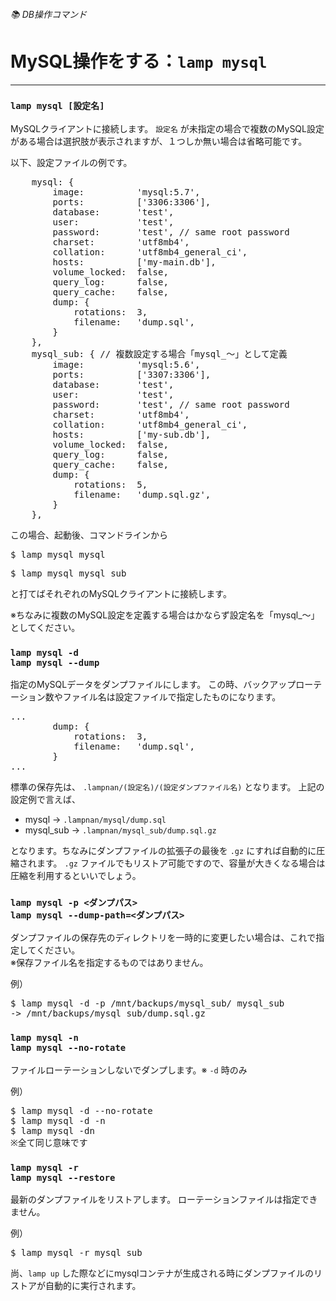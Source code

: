 ###### 📚 DB操作コマンド

# MySQL操作をする：`lamp mysql`
----------------------------------------------------------------------

### `lamp mysql [設定名]`

MySQLクライアントに接続します。
`設定名` が未指定の場合で複数のMySQL設定がある場合は選択肢が表示されますが、１つしか無い場合は省略可能です。

以下、設定ファイルの例です。

<pre class="cmd">
    mysql: {
        image:          'mysql:5.7',
        ports:          ['3306:3306'],
        database:       'test',
        user:           'test',
        password:       'test', // same root password
        charset:        'utf8mb4',
        collation:      'utf8mb4_general_ci',
        hosts:          ['my-main.db'],
        volume_locked:  false,
        query_log:      false,
        query_cache:    false,
        dump: {
            rotations:  3,
            filename:   'dump.sql',
        }
    },
    mysql_sub: { <span class="comment">// 複数設定する場合「mysql_～」として定義</span>
        image:          'mysql:5.6',
        ports:          ['3307:3306'],
        database:       'test',
        user:           'test',
        password:       'test', // same root password
        charset:        'utf8mb4',
        collation:      'utf8mb4_general_ci',
        hosts:          ['my-sub.db'],
        volume_locked:  false,
        query_log:      false,
        query_cache:    false,
        dump: {
            rotations:  5,
            filename:   'dump.sql.gz',
        }
    },
</pre>

この場合、起動後、コマンドラインから

<pre class="cmd">
$ lamp mysql mysql
</pre>
<pre class="cmd">
$ lamp mysql mysql_sub
</pre>

と打てばそれぞれのMySQLクライアントに接続します。

※ちなみに複数のMySQL設定を定義する場合はかならず設定名を「mysql_～」としてください。


### `lamp mysql -d`<br>`lamp mysql --dump`

指定のMySQLデータをダンプファイルにします。
この時、バックアップローテーション数やファイル名は設定ファイルで指定したものになります。
<pre class="cmd">
...
        dump: {
            rotations:  3,
            filename:   'dump.sql',
        }
...
</pre>

標準の保存先は、 `.lampnan/(設定名)/(設定ダンプファイル名)` となります。
上記の設定例で言えば、

- mysql -> `.lampnan/mysql/dump.sql`
- mysql_sub -> `.lampnan/mysql_sub/dump.sql.gz`

となります。ちなみにダンプファイルの拡張子の最後を `.gz` にすれば自動的に圧縮されます。
`.gz` ファイルでもリストア可能ですので、容量が大きくなる場合は圧縮を利用するといいでしょう。

### `lamp mysql -p <ダンプパス>`<br>`lamp mysql --dump-path=<ダンプパス>`

ダンプファイルの保存先のディレクトリを一時的に変更したい場合は、これで指定してください。  
※保存ファイル名を指定するものではありません。

例）
<pre class="cmd">
$ lamp mysql -d -p /mnt/backups/mysql_sub/ mysql_sub
-> /mnt/backups/mysql_sub/dump.sql.gz
</pre>


### `lamp mysql -n`<br>`lamp mysql --no-rotate`

ファイルローテーションしないでダンプします。※ `-d` 時のみ

例）
<pre class="cmd">
$ lamp mysql -d --no-rotate
$ lamp mysql -d -n
$ lamp mysql -dn
※全て同じ意味です
</pre>


### `lamp mysql -r`<br>`lamp mysql --restore`
最新のダンプファイルをリストアします。
ローテーションファイルは指定できません。

例）
<pre class="cmd">
$ lamp mysql -r mysql_sub
</pre>

尚、`lamp up` した際などにmysqlコンテナが生成される時にダンプファイルのリストアが自動的に実行されます。
